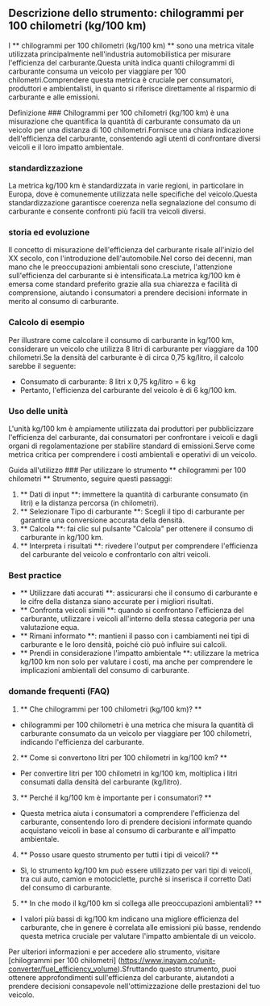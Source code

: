 ## Descrizione dello strumento: chilogrammi per 100 chilometri (kg/100 km)

I ** chilogrammi per 100 chilometri (kg/100 km) ** sono una metrica vitale utilizzata principalmente nell'industria automobilistica per misurare l'efficienza del carburante.Questa unità indica quanti chilogrammi di carburante consuma un veicolo per viaggiare per 100 chilometri.Comprendere questa metrica è cruciale per consumatori, produttori e ambientalisti, in quanto si riferisce direttamente al risparmio di carburante e alle emissioni.

Definizione ###
Chilogrammi per 100 chilometri (kg/100 km) è una misurazione che quantifica la quantità di carburante consumato da un veicolo per una distanza di 100 chilometri.Fornisce una chiara indicazione dell'efficienza del carburante, consentendo agli utenti di confrontare diversi veicoli e il loro impatto ambientale.

### standardizzazione
La metrica kg/100 km è standardizzata in varie regioni, in particolare in Europa, dove è comunemente utilizzata nelle specifiche del veicolo.Questa standardizzazione garantisce coerenza nella segnalazione del consumo di carburante e consente confronti più facili tra veicoli diversi.

### storia ed evoluzione
Il concetto di misurazione dell'efficienza del carburante risale all'inizio del XX secolo, con l'introduzione dell'automobile.Nel corso dei decenni, man mano che le preoccupazioni ambientali sono cresciute, l'attenzione sull'efficienza del carburante si è intensificata.La metrica kg/100 km è emersa come standard preferito grazie alla sua chiarezza e facilità di comprensione, aiutando i consumatori a prendere decisioni informate in merito al consumo di carburante.

### Calcolo di esempio
Per illustrare come calcolare il consumo di carburante in kg/100 km, considerare un veicolo che utilizza 8 litri di carburante per viaggiare da 100 chilometri.Se la densità del carburante è di circa 0,75 kg/litro, il calcolo sarebbe il seguente:

- Consumato di carburante: 8 litri x 0,75 kg/litro = 6 kg
- Pertanto, l'efficienza del carburante del veicolo è di 6 kg/100 km.

### Uso delle unità
L'unità kg/100 km è ampiamente utilizzata dai produttori per pubblicizzare l'efficienza del carburante, dai consumatori per confrontare i veicoli e dagli organi di regolamentazione per stabilire standard di emissioni.Serve come metrica critica per comprendere i costi ambientali e operativi di un veicolo.

Guida all'utilizzo ###
Per utilizzare lo strumento ** chilogrammi per 100 chilometri ** Strumento, seguire questi passaggi:
1. ** Dati di input **: immettere la quantità di carburante consumato (in litri) e la distanza percorsa (in chilometri).
2. ** Selezionare Tipo di carburante **: Scegli il tipo di carburante per garantire una conversione accurata della densità.
3. ** Calcola **: fai clic sul pulsante "Calcola" per ottenere il consumo di carburante in kg/100 km.
4. ** Interpreta i risultati **: rivedere l'output per comprendere l'efficienza del carburante del veicolo e confrontarlo con altri veicoli.

### Best practice
- ** Utilizzare dati accurati **: assicurarsi che il consumo di carburante e le cifre della distanza siano accurate per i migliori risultati.
- ** Confronta veicoli simili **: quando si confrontano l'efficienza del carburante, utilizzare i veicoli all'interno della stessa categoria per una valutazione equa.
- ** Rimani informato **: mantieni il passo con i cambiamenti nei tipi di carburante e le loro densità, poiché ciò può influire sui calcoli.
- ** Prendi in considerazione l'impatto ambientale **: utilizzare la metrica kg/100 km non solo per valutare i costi, ma anche per comprendere le implicazioni ambientali del consumo di carburante.

### domande frequenti (FAQ)

1. ** Che chilogrammi per 100 chilometri (kg/100 km)? **
- chilogrammi per 100 chilometri è una metrica che misura la quantità di carburante consumato da un veicolo per viaggiare per 100 chilometri, indicando l'efficienza del carburante.

2. ** Come si convertono litri per 100 chilometri in kg/100 km? **
- Per convertire litri per 100 chilometri in kg/100 km, moltiplica i litri consumati dalla densità del carburante (kg/litro).

3. ** Perché il kg/100 km è importante per i consumatori? **
- Questa metrica aiuta i consumatori a comprendere l'efficienza del carburante, consentendo loro di prendere decisioni informate quando acquistano veicoli in base al consumo di carburante e all'impatto ambientale.

4. ** Posso usare questo strumento per tutti i tipi di veicoli? **
- Sì, lo strumento kg/100 km può essere utilizzato per vari tipi di veicoli, tra cui auto, camion e motociclette, purché si inserisca il corretto Dati del consumo di carburante.

5. ** In che modo il kg/100 km si collega alle preoccupazioni ambientali? **
- I valori più bassi di kg/100 km indicano una migliore efficienza del carburante, che in genere è correlata alle emissioni più basse, rendendo questa metrica cruciale per valutare l'impatto ambientale di un veicolo.

Per ulteriori informazioni e per accedere allo strumento, visitare [chilogrammi per 100 chilometri] (https://www.inayam.co/unit-converter/fuel_efficiency_volume).Sfruttando questo strumento, puoi ottenere approfondimenti sull'efficienza del carburante, aiutandoti a prendere decisioni consapevole nell'ottimizzazione delle prestazioni del tuo veicolo.